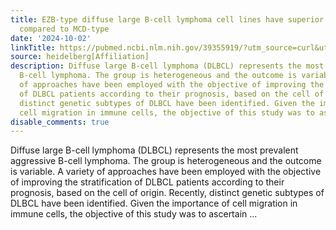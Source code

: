```yaml
---
title: EZB-type diffuse large B-cell lymphoma cell lines have superior migration capabilities
  compared to MCD-type
date: '2024-10-02'
linkTitle: https://pubmed.ncbi.nlm.nih.gov/39355919/?utm_source=curl&utm_medium=rss&utm_campaign=pubmed-2&utm_content=1FakS-2QOkCT8HsMOQP1bCRQ4YzyumYOmxmF0moLsQ3dFB1E9V&fc=20220326224207&ff=20241002181159&v=2.18.0.post9+e462414
source: heidelberg[Affiliation]
description: Diffuse large B-cell lymphoma (DLBCL) represents the most prevalent aggressive
  B-cell lymphoma. The group is heterogeneous and the outcome is variable. A variety
  of approaches have been employed with the objective of improving the stratification
  of DLBCL patients according to their prognosis, based on the cell of origin. Recently,
  distinct genetic subtypes of DLBCL have been identified. Given the importance of
  cell migration in immune cells, the objective of this study was to ascertain ...
disable_comments: true
---
```

Diffuse large B-cell lymphoma (DLBCL) represents the most prevalent aggressive B-cell lymphoma. The group is heterogeneous and the outcome is variable. A variety of approaches have been employed with the objective of improving the stratification of DLBCL patients according to their prognosis, based on the cell of origin. Recently, distinct genetic subtypes of DLBCL have been identified. Given the importance of cell migration in immune cells, the objective of this study was to ascertain ...